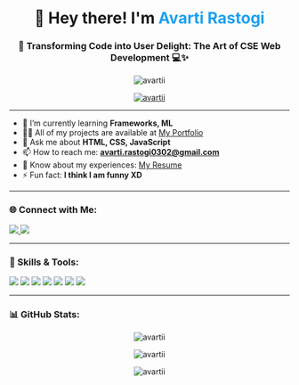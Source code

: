 <h1 align="center">👋 Hey there! I'm <span style="color: #1DA1F2;">Avarti Rastogi</span></h1>
<h3 align="center">🚀 Transforming Code into User Delight: The Art of CSE Web Development 💻✨</h3>

<p align="center"> 
  <img src="https://komarev.com/ghpvc/?username=avartii&label=Profile%20views&color=0e75b6&style=flat" alt="avartii" /> 
</p>

<p align="center">
  <a href="https://github.com/ryo-ma/github-profile-trophy">
    <img src="https://github-profile-trophy.vercel.app/?username=avartii&margin-w=15&theme=onestar" alt="avartii" />
  </a>
</p>

---

- 🌱 I’m currently learning **Frameworks, ML**  
- 👨‍💻 All of my projects are available at [My Portfolio](https://avartirastogi.wixsite.com/my-portfolio)  
- 💬 Ask me about **HTML, CSS, JavaScript**  
- 📫 How to reach me: **avarti.rastogi0302@gmail.com**  
- 📄 Know about my experiences: [My Resume](https://drive.google.com/file/d/your-resume-link)  
- ⚡ Fun fact: **I think I am funny XD**  

---

<h3 align="left">🌐 Connect with Me:</h3>
<p align="left">
  <a href="https://linkedin.com/in/avarti%20rastogi" target="blank">
    <img src="https://img.shields.io/badge/LinkedIn-0077B5?style=for-the-badge&logo=linkedin&logoColor=white" />
  </a>
  <a href="https://www.leetcode.com/avarti-ar" target="blank">
    <img src="https://img.shields.io/badge/LeetCode-FFA116?style=for-the-badge&logo=leetcode&logoColor=white" />
  </a>
</p>

---

<h3 align="left">🚀 Skills & Tools:</h3>
<p align="left">
  <img src="https://img.shields.io/badge/JavaScript-323330?style=for-the-badge&logo=javascript&logoColor=F7DF1E" />
  <img src="https://img.shields.io/badge/Node.js-339933?style=for-the-badge&logo=nodedotjs&logoColor=white" />
  <img src="https://img.shields.io/badge/React-61DAFB?style=for-the-badge&logo=react&logoColor=black" />
  <img src="https://img.shields.io/badge/HTML5-E34F26?style=for-the-badge&logo=html5&logoColor=white" />
  <img src="https://img.shields.io/badge/CSS3-1572B6?style=for-the-badge&logo=css3&logoColor=white" />
  <img src="https://img.shields.io/badge/MySQL-4479A1?style=for-the-badge&logo=mysql&logoColor=white" />
  <img src="https://img.shields.io/badge/Python-3776AB?style=for-the-badge&logo=python&logoColor=white" />
</p>

---

<h3 align="left">📊 GitHub Stats:</h3>
<p align="center">
  <img src="https://github-readme-stats.vercel.app/api?username=avartii&show_icons=true&theme=radical" alt="avartii" />
</p>
<p align="center">
  <img src="https://github-readme-streak-stats.herokuapp.com/?user=avartii&theme=radical" alt="avartii" />
</p>
<p align="center">
  <img src="https://github-readme-stats.vercel.app/api/top-langs?username=avartii&show_icons=true&locale=en&layout=compact&theme=radical" alt="avartii" />
</p>
